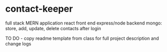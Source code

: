 # contact-keeper

full stack MERN application react front end express/node backend mongo: store, add, update, delete contacts after login

TO DO - copy readme template from class for full project description and change logs
